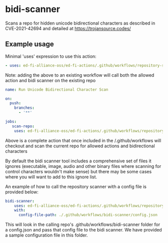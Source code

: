 # bidi-scanner

Scans a repo for hidden unicode bidirectional characters as described in
CVE-2021-42694 and detailed at <https://trojansource.codes/>

## Example usage

Minimal 'uses' expression to use this action:

``` yaml
- uses: ed-fi-alliance-oss/ed-fi-actions/.github/workflows/repository-scanner.yml
```

Note: adding the above to an existing workflow will call both the allowed action
and bidi scanner on the existing repo

```yml
name: Run Unicode Bidirectional Character Scan

on:
  push:
    branches:
      - '**'

jobs:
   scan-repo:
    uses: ed-fi-alliance-oss/ed-fi-actions/.github/workflows/repository-scanner.yml

```

Above is a complete action that once included in the /.github/workflows will
checkout and scan the current repo for allowed actions and bidirectional
characters

By default the bidi scanner tool includes a comprehensive set of files it
ignores (executable, image, audio and other binary files where scanning for
control characters wouldn't make sense) but there may be some cases where you
will want to add to this ignore list.

An example of how to call the repository scanner with a config file is provided
below:

``` yaml
bidi-scanner:
    uses: ed-fi-alliance-oss/ed-fi-actions/.github/workflows/repository-scanner.yml
    with:
      config-file-path: ./.github/workflows/bidi-scanner/config.json
```

This will look in the calling repo's .github/workflows/bidi-scanner folder for a
config.json and pass that config file to the bidi scanner. We have provided a
sample configuration file in this folder.
